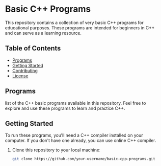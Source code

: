 # Basic C++ Programs

This repository contains a collection of very basic C++ programs for educational purposes. These programs are intended for beginners in C++ and can serve as a learning resource.

## Table of Contents

- [Programs](#programs)
- [Getting Started](#getting-started)
- [Contributing](#contributing)
- [License](#license)

## Programs

list of the C++ basic programs available in this repository.
Feel free to explore and use these programs to learn and practice C++.

## Getting Started

To run these programs, you'll need a C++ compiler installed on your computer. If you don't have one already, you can use online C++ compiler.

1. Clone this repository to your local machine:

   ```bash
   git clone https://github.com/your-username/basic-cpp-programs.git
